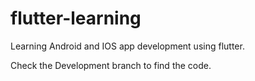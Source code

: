 # flutter-learning
Learning Android and IOS app development using flutter.

Check the Development branch to find the code.
